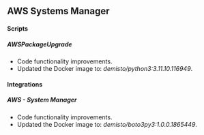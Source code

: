 
## AWS Systems Manager

#### Scripts

##### AWSPackageUpgrade

- Code functionality improvements.
- Updated the Docker image to: *demisto/python3:3.11.10.116949*.

#### Integrations

##### AWS - System Manager

- Code functionality improvements.
- Updated the Docker image to: *demisto/boto3py3:1.0.0.1865449*.
